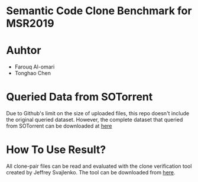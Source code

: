 Semantic Code Clone Benchmark for MSR2019
=========================================

Auhtor
======
- Farouq Al-omari
- Tonghao Chen

Queried Data from SOTorrent
===========================
Due to Github's limit on the size of uploaded files, this repo doesn't include the original queried dataset. However, the complete dataset that queried from SOTorrent can be downloaded at [here](https://drive.google.com/drive/folders/1uQlOn0nNc2nLEk2Gho7xmSs2fZ7L_hbc?usp=sharing)

How To Use Result?
==================
All clone-pair files can be read and evaluated with the clone verification tool created by Jeffrey Svajlenko. The tool can be downloaded from [here](https://github.com/jeffsvajlenko/BigCloneEval).
